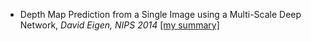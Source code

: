 * Depth Map Prediction from a Single Image using a Multi-Scale Deep Network, *David Eigen, NIPS 2014* [[my summary]](https://github.com/bolianchen/deep-learning-paper-reading/tree/main/depth_map_prediction/depth_map_prediction_from_a_single_image_using_a_multi-scale_deep_network)
